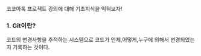 코코아톡 프로젝트 강의에 대해 기초지식을 익혀보자!   

### 1. Git이란?   

코드의 변경사항을 추적하는 시스템으로 코드가 언제,어떻게,누구에 의해서 변경되었는지 기록하는 것이다.